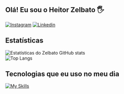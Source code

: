 ## Olá! Eu sou o Heitor Zelbato 🖐️

[![Instagram](https://img.shields.io/badge/Instagram-E4405F?style=for-the-badge&logo=instagram&logoColor=white)](https://instagram.com/heitor__a.ndre)
[![Linkedin](https://img.shields.io/badge/LinkedIn-0077B5?style=for-the-badge&logo=linkedin&logoColor=white)](https://www.linkedin.com/in/heitor-zelbato-9693a92a0/?originalSubdomain=br)

## Estatísticas

![Estatísticas do Zelbato GitHub stats](https://github-readme-stats.vercel.app/api?username=Zelbato&show_icons=true&theme=radical)<br>
![Top Langs](https://github-readme-stats.vercel.app/api/top-langs/?username=Zelbato&layout=compact)<br>


## Tecnologias que eu uso no meu dia

[![My Skills](https://skillicons.dev/icons?i=js,html,css,wasm)](https://skillicons.dev)
  
  
 
</div><br/>



